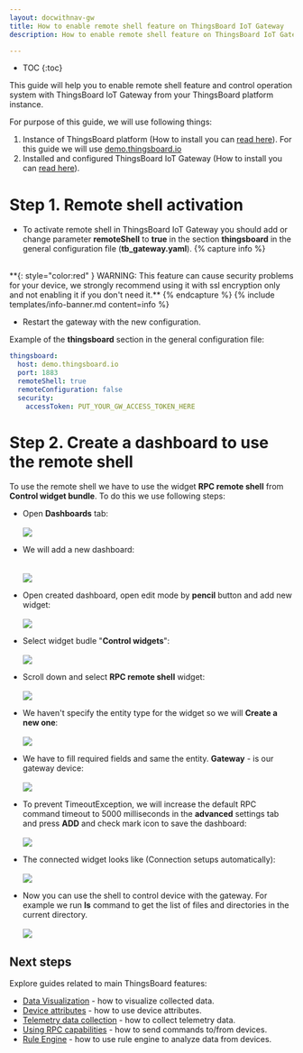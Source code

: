 ```yaml
---
layout: docwithnav-gw
title: How to enable remote shell feature on ThingsBoard IoT Gateway
description: How to enable remote shell feature on ThingsBoard IoT Gateway

---
```


* TOC
{:toc}

This guide will help you to enable remote shell feature and control operation system with ThingsBoard IoT Gateway from your ThingsBoard platform instance.  

For purpose of this guide, we will use following things:
1. Instance of ThingsBoard platform (How to install you can [read here](https://thingsboard.io/docs/user-guide/install/installation-options/)). For this guide we will use [demo.thingsboard.io](https://demo.thingsboard.io)
2. Installed and configured ThingsBoard IoT Gateway (How to install you can [read here](https://thingsboard.io/docs/iot-gateway/installation/)).

# Step 1. Remote shell activation

 - To activate remote shell in ThingsBoard IoT Gateway you should add or change parameter **remoteShell** to **true** in the section **thingsboard** in the general configuration file (**tb_gateway.yaml**).
 {% capture info %}
<br>
**{: style="color:red" } WARNING: This feature can cause security problems for your device, we strongly recommend using it with ssl encryption only and not enabling it if you don't need it.**  
{% endcapture %}
{% include templates/info-banner.md content=info %}
 

 - Restart the gateway with the new configuration.

Example of the **thingsboard** section in the general configuration file:
```yaml
thingsboard:
  host: demo.thingsboard.io
  port: 1883
  remoteShell: true
  remoteConfiguration: false
  security:
    accessToken: PUT_YOUR_GW_ACCESS_TOKEN_HERE
```
  
# Step 2. Create a dashboard to use the remote shell

To use the remote shell we have to use the widget **RPC remote shell** from **Control widget bundle**.
To do this we use following steps:
  
  - Open **Dashboards** tab:
  <br><br>
  ![](/images/gateway/remote-shell-1.png)
 
  - We will add a new dashboard:  
  <br><br>
  ![](/images/gateway/remote-shell-2.png)
  
  - Open created dashboard, open edit mode by **pencil** button and add new widget:
  <br><br>
  ![](/images/gateway/remote-shell-3.png)
  
  - Select widget budle "**Control widgets**":
  <br><br>
  ![](/images/gateway/remote-shell-4.png)
  
  - Scroll down and select **RPC remote shell** widget:
  <br><br>
  ![](/images/gateway/remote-shell-5.png)
  
  - We haven't specify the entity type for the widget so we will **Create a new one**:
  <br><br>
  ![](/images/gateway/remote-shell-6.png)
  
  - We have to fill required fields and same the entity. **Gateway** - is our gateway device:
  <br><br>
  ![](/images/gateway/remote-shell-7.png)
  
  - To prevent TimeoutException, we will increase the default RPC command timeout to 5000 milliseconds in the **advanced** settings tab and press **ADD** and check mark icon to save the dashboard:
  <br><br>
  ![](/images/gateway/remote-shell-8.png)
  
  - The connected widget looks like (Connection setups automatically):
  <br><br>
  ![](/images/gateway/remote-shell-9.png)
  
  - Now you can use the shell to control device with the gateway. For example we run **ls** command to get the list of files and directories in the current directory. 
  <br><br>
  ![](/images/gateway/remote-shell-10.png)

## Next steps

Explore guides related to main ThingsBoard features:

 - [Data Visualization](/docs/user-guide/visualization/) - how to visualize collected data.
 - [Device attributes](/docs/user-guide/attributes/) - how to use device attributes.
 - [Telemetry data collection](/docs/user-guide/telemetry/) - how to collect telemetry data.
 - [Using RPC capabilities](/docs/user-guide/rpc/) - how to send commands to/from devices.
 - [Rule Engine](/docs/user-guide/rule-engine/) - how to use rule engine to analyze data from devices.
